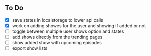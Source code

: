 ## To Do

- [x] save states in localstorage to lower api calls
- [x] work on adding showes for the user and showing if added or not
- [ ] toggle between multiple user shows option and states
- [ ] add shows directly from the trending pages
- [ ] show added show with upcoming episodes
- [ ] export show lists
